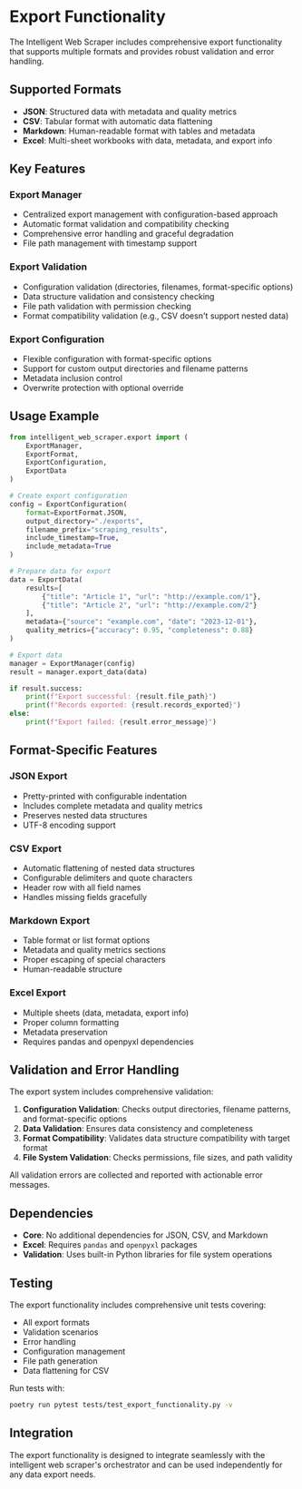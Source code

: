 # Export Functionality

The Intelligent Web Scraper includes comprehensive export functionality that supports multiple formats and provides robust validation and error handling.

## Supported Formats

- **JSON**: Structured data with metadata and quality metrics
- **CSV**: Tabular format with automatic data flattening
- **Markdown**: Human-readable format with tables and metadata
- **Excel**: Multi-sheet workbooks with data, metadata, and export info

## Key Features

### Export Manager
- Centralized export management with configuration-based approach
- Automatic format validation and compatibility checking
- Comprehensive error handling and graceful degradation
- File path management with timestamp support

### Export Validation
- Configuration validation (directories, filenames, format-specific options)
- Data structure validation and consistency checking
- File path validation with permission checking
- Format compatibility validation (e.g., CSV doesn't support nested data)

### Export Configuration
- Flexible configuration with format-specific options
- Support for custom output directories and filename patterns
- Metadata inclusion control
- Overwrite protection with optional override

## Usage Example

```python
from intelligent_web_scraper.export import (
    ExportManager, 
    ExportFormat, 
    ExportConfiguration, 
    ExportData
)

# Create export configuration
config = ExportConfiguration(
    format=ExportFormat.JSON,
    output_directory="./exports",
    filename_prefix="scraping_results",
    include_timestamp=True,
    include_metadata=True
)

# Prepare data for export
data = ExportData(
    results=[
        {"title": "Article 1", "url": "http://example.com/1"},
        {"title": "Article 2", "url": "http://example.com/2"}
    ],
    metadata={"source": "example.com", "date": "2023-12-01"},
    quality_metrics={"accuracy": 0.95, "completeness": 0.88}
)

# Export data
manager = ExportManager(config)
result = manager.export_data(data)

if result.success:
    print(f"Export successful: {result.file_path}")
    print(f"Records exported: {result.records_exported}")
else:
    print(f"Export failed: {result.error_message}")
```

## Format-Specific Features

### JSON Export
- Pretty-printed with configurable indentation
- Includes complete metadata and quality metrics
- Preserves nested data structures
- UTF-8 encoding support

### CSV Export
- Automatic flattening of nested data structures
- Configurable delimiters and quote characters
- Header row with all field names
- Handles missing fields gracefully

### Markdown Export
- Table format or list format options
- Metadata and quality metrics sections
- Proper escaping of special characters
- Human-readable structure

### Excel Export
- Multiple sheets (data, metadata, export info)
- Proper column formatting
- Metadata preservation
- Requires pandas and openpyxl dependencies

## Validation and Error Handling

The export system includes comprehensive validation:

1. **Configuration Validation**: Checks output directories, filename patterns, and format-specific options
2. **Data Validation**: Ensures data consistency and completeness
3. **Format Compatibility**: Validates data structure compatibility with target format
4. **File System Validation**: Checks permissions, file sizes, and path validity

All validation errors are collected and reported with actionable error messages.

## Dependencies

- **Core**: No additional dependencies for JSON, CSV, and Markdown
- **Excel**: Requires `pandas` and `openpyxl` packages
- **Validation**: Uses built-in Python libraries for file system operations

## Testing

The export functionality includes comprehensive unit tests covering:
- All export formats
- Validation scenarios
- Error handling
- Configuration management
- File path generation
- Data flattening for CSV

Run tests with:
```bash
poetry run pytest tests/test_export_functionality.py -v
```

## Integration

The export functionality is designed to integrate seamlessly with the intelligent web scraper's orchestrator and can be used independently for any data export needs.